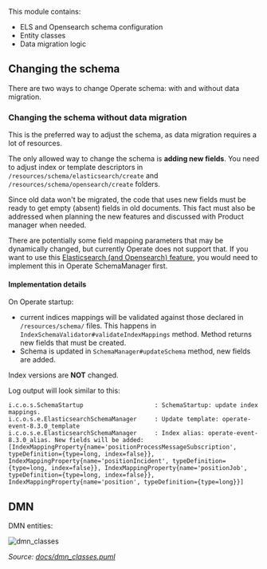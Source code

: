 This module contains:
* ELS and Opensearch schema configuration
* Entity classes
* Data migration logic

## Changing the schema

There are two ways to change Operate schema: with and without data migration.

### Changing the schema without data migration

This is the preferred way to adjust the schema, as data migration requires a lot of resources.

The only allowed way to change the schema is **adding new fields**. You need to adjust index or
template descriptors in `/resources/schema/elasticsearch/create`
and `/resources/schema/opensearch/create` folders.

Since old data won't be migrated, the code that uses new fields must be ready to get empty (absent)
fields in old documents. This fact must also be addressed when planning the new features and
discussed with Product manager when needed.

There are potentially some field mapping parameters that may be dynamically changed, but
currently Operate does not support that. If you want to use this [Elasticsearch (and Opensearch)
feature](https://www.elastic.co/guide/en/elasticsearch/reference/current/indices-put-mapping.html#updating-field-mappings),
you would need to implement this in Operate SchemaManager first.

#### Implementation details

On Operate startup:

* current indices mappings will be validated against those declared in `/resources/schema/` files.
  This happens in `IndexSchemaValidator#validateIndexMappings` method. Method returns new fields
  that must be created.
* Schema is updated in `SchemaManager#updateSchema` method, new fields are added.

Index versions are **NOT** changed.

Log output will look similar to this:

```text
i.c.o.s.SchemaStartup                    : SchemaStartup: update index mappings.
i.c.o.s.e.ElasticsearchSchemaManager     : Update template: operate-event-8.3.0_template
i.c.o.s.e.ElasticsearchSchemaManager     : Index alias: operate-event-8.3.0_alias. New fields will be added: [IndexMappingProperty{name='positionProcessMessageSubscription', typeDefinition={type=long, index=false}}, IndexMappingProperty{name='positionIncident', typeDefinition={type=long, index=false}}, IndexMappingProperty{name='positionJob', typeDefinition={type=long, index=false}}, IndexMappingProperty{name='position', typeDefinition={type=long}}]
```

## DMN

DMN entities:

![dmn_classes](https://user-images.githubusercontent.com/17064290/156787529-1c9696af-4585-46a2-a43d-fc295a788399.png)

_Source: [docs/dmn_classes.puml](docs/dmn_classes.puml)_

